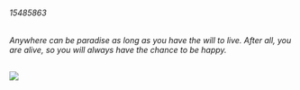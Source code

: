 
<!--
**ish-u/ish-u** is a ✨ _special_ ✨ repository because its `README.md` (this file) appears on your GitHub profile.

Here are some ideas to get you started:

- 🔭 I’m currently working on ...
- 🌱 I’m currently learning ...
- 👯 I’m looking to collaborate on ...
- 🤔 I’m looking for help with ...
- 💬 Ask me about ...
- 📫 How to reach me: ...
- 😄 Pronouns: ...
- ⚡ Fun fact: ...
-->

###### 15485863
_Anywhere can be paradise as long as you have the will to live. After all, you are alive, so you will always have the chance to be happy._
##  ![](https://komarev.com/ghpvc/?username=ish-u&&style=flat-square)


